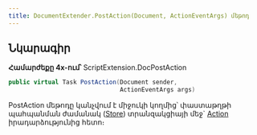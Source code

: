 ```yaml
---
title: DocumentExtender.PostAction(Document, ActionEventArgs) մեթոդ
---
```


## Նկարագիր

**Համարժեքը 4x-ում՝** ScriptExtension.DocPostAction

```c#
public virtual Task PostAction(Document sender, 
                               ActionEventArgs args)
```

PostAction մեթոդը կանչվում է միջուկի կողմից՝ փաստաթղթի պահպանման ժամանակ ([Store](https://armsoft.github.io/as4x-docs/HTM/ProgrGuide/Functions/ASDOC/Store.html)) տրանզակցիայի մեջ` [Action](https://armsoft.github.io/as4x-docs/HTM/ProgrGuide/ScriptProcs/Action.html) իրադարձությունից հետո։

